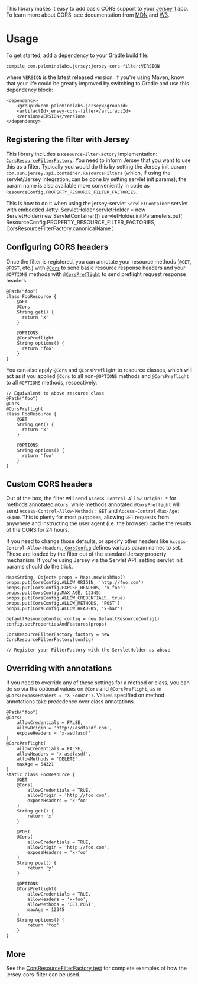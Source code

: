 This library makes it easy to add basic CORS support to your [Jersey 1](https://jersey.java.net/) app. To learn more about CORS, see documentation from [MDN](https://developer.mozilla.org/en-US/docs/HTTP/Access_control_CORS) and [W3](http://www.w3.org/TR/cors/).

# Usage
To get started, add a dependency to your Gradle build file:

    compile com.palominolabs.jersey:jersey-cors-filter:VERSION

where `VERSION` is the latest released version.  If you're using Maven, know that your life could be greatly improved by switching to Gradle and use this dependency block:

    <dependency>
        <groupId>com.palominolabs.jersey</groupId>
        <artifactId>jersey-cors-filter</artifactId>
        <version>VERSION</version>
    </dependency>


## Registering the filter with Jersey
This library includes a `ResourceFilterFactory` implementation: [`CorsResourceFilterFactory`](https://github.com/palominolabs/jersey-cors-filter/blob/master/src/main/java/com/palominolabs/jersey/cors/CorsResourceFilterFactory.java). You need to inform Jersey that you want to use this as a filter. Typically you would do this by setting the Jersey init param `com.sun.jersey.spi.container.ResourceFilters` (which, if using the servlet/Jersey integration, can be done by setting servlet init params); the param name is also available more conveniently in code as `ResourceConfig.PROPERTY_RESOURCE_FILTER_FACTORIES`.

This is how to do it when using the jersey-servlet `ServletContainer` servlet with embedded Jetty:
    ServletHolder servletHolder = new ServletHolder(new ServletContainer())
    servletHolder.initParameters.put(
            ResourceConfig.PROPERTY_RESOURCE_FILTER_FACTORIES,
            CorsResourceFilterFactory.canonicalName
    )

## Configuring CORS headers
Once the filter is registered, you can annotate your resource methods (`@GET`, `@POST`, etc.) with [`@Cors`](https://github.com/palominolabs/jersey-cors-filter/blob/master/src/main/java/com/palominolabs/jersey/cors/Cors.java) to send basic resource response headers and your `@OPTIONS` methods with [`@CorsPreflight`](https://github.com/palominolabs/jersey-cors-filter/blob/master/src/main/java/com/palominolabs/jersey/cors/CorsPreflight.java) to send preflight request response headers.

    @Path("foo")
    class FooResource {
        @GET
        @Cors
        String get() {
          return 'x'
        }

        @OPTIONS
        @CorsPreflight
        String options() {
          return 'foo'
        }
    }

You can also apply `@Cors` and `@CorsPreflight` to resource classes, which will act as if you applied `@Cors` to all non-`@OPTIONS` methods and `@CorsPreflight` to all `@OPTIONS` methods, respectively.

    // Equivalent to above resource class
    @Path("foo")
    @Cors
    @CorsPreflight
    class FooResource {
        @GET
        String get() {
          return 'x'
        }

        @OPTIONS
        String options() {
          return 'foo'
        }
    }

## Custom CORS headers
Out of the box, the filter will send `Access-Control-Allow-Origin: *` for methods annotated `@Cors`, while methods annotated `@CorsPreflight` will send  `Access-Control-Allow-Methods: GET` and `Access-Control-Max-Age: 86400`. This is plenty for most purposes, allowing `GET` requests from anywhere and instructing the user agent (i.e. the browser) cache the results of the CORS for 24 hours.

If you need to change those defaults, or specify other headers like `Access-Control-Allow-Headers`, [`CorsConfig`](https://github.com/palominolabs/jersey-cors-filter/blob/master/src/main/java/com/palominolabs/jersey/cors/CorsConfig.java) defines various param names to set. These are loaded by the filter out of the standard Jersey property mechanism. If you're using Jersey via the Servlet API, setting servlet init params should do the trick.

    Map<String, Object> props = Maps.newHashMap()
    props.put(CorsConfig.ALLOW_ORIGIN, 'http://foo.com')
    props.put(CorsConfig.EXPOSE_HEADERS, 'x-foo')
    props.put(CorsConfig.MAX_AGE, 12345)
    props.put(CorsConfig.ALLOW_CREDENTIALS, true)
    props.put(CorsConfig.ALLOW_METHODS, 'POST')
    props.put(CorsConfig.ALLOW_HEADERS, 'x-bar')

    DefaultResourceConfig config = new DefaultResourceConfig()
    config.setPropertiesAndFeatures(props)

    CorsResourceFilterFactory factory = new CorsResourceFilterFactory(config)

    // Register your FilterFactory with the ServletHolder as above

## Overriding with annotations
If you need to override any of these settings for a method or class, you can do so via the optional values on `@Cors` and `@CorsPreflight`, as in `@Cors(exposeHeaders = "X-FooBar")`. Values specified on method annotations take precedence over class annotations.


    @Path("foo")
    @Cors(
        allowCredentials = FALSE,
        allowOrigin = 'http://asdfasdf.com',
        exposeHeaders = 'x-asdfasdf'
    )
    @CorsPreflight(
        allowCredentials = FALSE,
        allowHeaders = 'x-asdfasdf',
        allowMethods = 'DELETE',
        maxAge = 54321
    )
    static class FooResource {
        @GET
        @Cors(
            allowCredentials = TRUE,
            allowOrigin = 'http://foo.com',
            exposeHeaders = 'x-foo'
        )
        String get() {
            return 'x'
        }

        @POST
        @Cors(
            allowCredentials = TRUE,
            allowOrigin = 'http://foo.com',
            exposeHeaders = 'x-foo'
        )
        String post() {
            return 'y'
        }

        @OPTIONS
        @CorsPreflight(
            allowCredentials = TRUE,
            allowHeaders = 'x-foo',
            allowMethods = 'GET,POST',
            maxAge = 12345
        )
        String options() {
            return 'foo'
        }
    }

## More
See the [CorsResourceFilterFactory test](https://github.com/palominolabs/jersey-cors-filter/blob/master/src/test/groovy/com/palominolabs/jersey/cors/CorsResourceFilterFactoryTest.groovy) for complete examples of how the jersey-cors-filter can be used.
